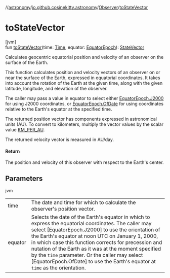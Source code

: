//[astronomy](../../../index.md)/[io.github.cosinekitty.astronomy](../index.md)/[Observer](index.md)/[toStateVector](to-state-vector.md)

# toStateVector

[jvm]\
fun [toStateVector](to-state-vector.md)(time: [Time](../-time/index.md), equator: [EquatorEpoch](../-equator-epoch/index.md)): [StateVector](../-state-vector/index.md)

Calculates geocentric equatorial position and velocity of an observer on the surface of the Earth.

This function calculates position and velocity vectors of an observer on or near the surface of the Earth, expressed in equatorial coordinates. It takes into account the rotation of the Earth at the given time, along with the given latitude, longitude, and elevation of the observer.

The caller may pass a value in equator to select either [EquatorEpoch.J2000](../-equator-epoch/-j2000/index.md) for using J2000 coordinates, or [EquatorEpoch.OfDate](../-equator-epoch/-of-date/index.md) for using coordinates relative to the Earth's equator at the specified time.

The returned position vector has components expressed in astronomical units (AU). To convert to kilometers, multiply the vector values by the scalar value [KM_PER_AU](../-k-m_-p-e-r_-a-u.md).

The returned velocity vector is measured in AU/day.

#### Return

The position and velocity of this observer with respect to the Earth's center.

## Parameters

jvm

| | |
|---|---|
| time | The date and time for which to calculate the observer's position vector. |
| equator | Selects the date of the Earth's equator in which to express the equatorial coordinates.     The caller may select [EquatorEpoch.J2000] to use the orientation of the Earth's equator     at noon UTC on January 1, 2000, in which case this function corrects for precession     and nutation of the Earth as it was at the moment specified by the `time` parameter.     Or the caller may select [EquatorEpoch.OfDate] to use the Earth's equator at `time`     as the orientation. |
